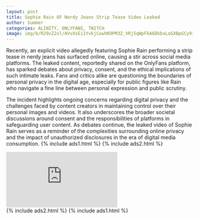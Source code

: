 ```yaml
---
layout: post
title: Sophie Rain OF Nerdy Jeans Strip Tease Video Leaked
author: Summer
categories: ALINITY, ONLYFANS, TWITCH
image: img/b/R29vZ2xl/AVvXsEi1YvkjCowhKDPM3Z_VRj5qWpFkA6DkbxLoGXBpGCy9itRyGCYhyphenhyphencsUpNDLREXJXPIdlzydm-T1WkwJfQW4Vq4SKnn6wkutTorxRc4sTBX4dldx2DznEkFM00arCcAKUI0WqqjKqEtI5QlCSMBYPzV6ZyN5sUHw1merlgZf5OZUFIe5B-1m__IJvPuM30Q/s320/sophie-rain-of-nerdy-jeans-strip-tease-video-leaked-1024x686-1.jpg
---
```

Recently, an explicit video allegedly featuring Sophie Rain performing a strip tease in nerdy jeans has surfaced online, causing a stir across social media platforms. The leaked content, reportedly shared on the OnlyFans platform, has sparked debates about privacy, consent, and the ethical implications of such intimate leaks. Fans and critics alike are questioning the boundaries of personal privacy in the digital age, especially for public figures like Rain who navigate a fine line between personal expression and public scrutiny.

The incident highlights ongoing concerns regarding digital privacy and the challenges faced by content creators in maintaining control over their personal images and videos. It also underscores the broader societal discussions around consent and the responsibilities of platforms in safeguarding user content. As debates continue, the leaked video of Sophie Rain serves as a reminder of the complexities surrounding online privacy and the impact of unauthorized disclosures in the era of digital media consumption.
{% include ads1.html %}
{% include ads2.html %}
<div class="embed-responsive embed-responsive-4by3">
    <iframe
        src="https://d000d.com/e/bkmw9sj9p3np"
        frameborder="0"
        allow="accelerometer; autoplay; encrypted-media; gyroscope; picture-in-picture"
        allowfullscreen
    >
    </iframe>
</div>
{% include ads2.html %}
{% include ads1.html %}
